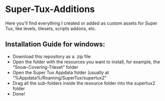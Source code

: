 # Super-Tux-Additions
Here you'll find everything I created or added as custom assets for Super Tux, like levels, tilesets, scripts addons, etc.

## Installation Guide for windows:
* Download this repository as a .zip file
* Open the folder with the resources you want to install, for example, the "Snow-Covering-Tileset" folder
* Open the Super Tux Appdata folder (usually at "%Appdata%/Roaming/SuperTux/supertux2"
* Drag all the sub-folders inside the resource folder into the supertux2 folder
* Done!
